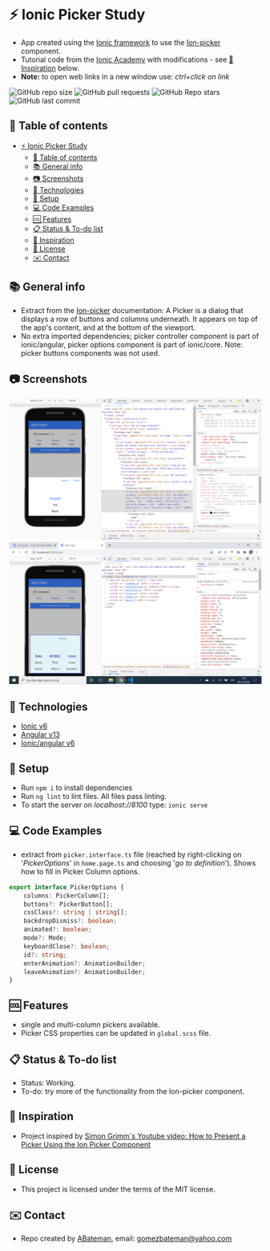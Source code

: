 # :zap: Ionic Picker Study

* App created using the [Ionic framework](https://ionicframework.com/docs) to use the [Ion-picker](https://ionicframework.com/docs/api/picker) component.
* Tutorial code from the [Ionic Academy](https://ionicacademy.com) with modifications - see [:clap: Inspiration](#clap-inspiration) below.
* **Note:** to open web links in a new window use: _ctrl+click on link_

![GitHub repo size](https://img.shields.io/github/repo-size/AndrewJBateman/ionic-picker-study?style=plastic)
![GitHub pull requests](https://img.shields.io/github/issues-pr/AndrewJBateman/ionic-picker-study?style=plastic)
![GitHub Repo stars](https://img.shields.io/github/stars/AndrewJBateman/ionic-picker-study?style=plastic)
![GitHub last commit](https://img.shields.io/github/last-commit/AndrewJBateman/ionic-picker-study?style=plastic)

## :page_facing_up: Table of contents

* [:zap: Ionic Picker Study](#zap-ionic-picker-study)
  * [:page_facing_up: Table of contents](#page_facing_up-table-of-contents)
  * [:books: General info](#books-general-info)
  * [:camera: Screenshots](#camera-screenshots)
  * [:signal_strength: Technologies](#signal_strength-technologies)
  * [:floppy_disk: Setup](#floppy_disk-setup)
  * [:computer: Code Examples](#computer-code-examples)
  * [:cool: Features](#cool-features)
  * [:clipboard: Status & To-do list](#clipboard-status--to-do-list)
  * [:clap: Inspiration](#clap-inspiration)
  * [:file_folder: License](#file_folder-license)
  * [:envelope: Contact](#envelope-contact)

## :books: General info

* Extract from the [Ion-picker](https://ionicframework.com/docs/api/picker) documentation: A Picker is a dialog that displays a row of buttons and columns underneath. It appears on top of the app's content, and at the bottom of the viewport.
* No extra imported dependencies; picker controller component is part of ionic/angular, picker options component is part of ionic/core. Note: picker buttons components was not used.

## :camera: Screenshots

![image](./img/picker.png)
![image](./img/advance-picker.png)

## :signal_strength: Technologies

* [Ionic v6](https://ionicframework.com/)
* [Angular v13](https://angular.io/)
* [Ionic/angular v6](https://www.npmjs.com/package/@ionic/angular)

## :floppy_disk: Setup

* Run `npm i` to install dependencies
* Run `ng lint` to lint files. All files pass linting.
* To start the server on _localhost://8100_ type: `ionic serve`

## :computer: Code Examples

* extract from `picker.interface.ts` file (reached by right-clicking on '_PickerOptions_' in `home.page.ts` and choosing '_go to definition_'). Shows how to fill in Picker Column options.

```typescript
export interface PickerOptions {
    columns: PickerColumn[];
    buttons?: PickerButton[];
    cssClass?: string | string[];
    backdropDismiss?: boolean;
    animated?: boolean;
    mode?: Mode;
    keyboardClose?: boolean;
    id?: string;
    enterAnimation?: AnimationBuilder;
    leaveAnimation?: AnimationBuilder;
}
```

## :cool: Features

* single and multi-column pickers available.
* Picker CSS properties can be updated in `global.scss` file.

## :clipboard: Status & To-do list

* Status: Working.
* To-do: try more of the functionality from the Ion-picker component.

## :clap: Inspiration

* Project inspired by [Simon Grimm´s Youtube video: How to Present a Picker Using the Ion Picker Component](https://www.youtube.com/watch?v=bEjw--B8jS0)

## :file_folder: License

* This project is licensed under the terms of the MIT license.

## :envelope: Contact

* Repo created by [ABateman](https://github.com/AndrewJBateman), email: gomezbateman@yahoo.com
